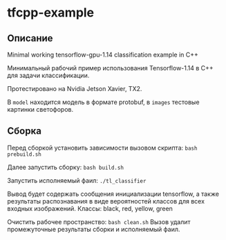 # tfcpp-example

## Описание
Minimal working tensorflow-gpu-1.14 classification example in C++

Минимальный рабочий пример использования Tensorflow-1.14 в С++ для задачи классификации.

Протестировано на Nvidia Jetson Xavier, TX2.

В `model` находится модель в формате protobuf, в `images` тестовые картинки светофоров.

## Сборка

Перед сборкой установить зависимости вызовом скрипта: `bash prebuild.sh`

Далее запустить сборку: `bash build.sh`

Запустить исполняемый фаил: `./tl_classifier`

Вывод будет содержать сообщения инициализации tensorflow, 
а также результаты распознавания в виде вероятностей классов для всех входных изображений. Классы: black, red, yellow, green

Очистить рабочее пространство: `bash clean.sh`
Вызов удалит промежуточные результаты сборки и исполняемый фаил.
